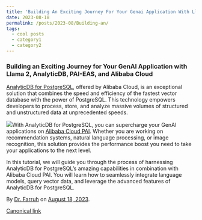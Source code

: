 ```yaml
---
title: 'Building An Exciting Journey For Your Genai Application With Llama 2 Analyticdb Pai Eas And '
date: 2023-08-18
permalink: /posts/2023-08/Building-an/
tags:
  - cool posts
  - category1
  - category2
---
```


### Building an Exciting Journey for Your GenAI Application with Llama 2, AnalyticDB, PAI-EAS, and Alibaba Cloud

[AnalyticDB for PostgreSQL](https://www.alibabacloud.com/product/hybriddb-postgresql), offered by Alibaba Cloud, is an exceptional solution that combines the speed and efficiency of the fastest vector database with the power of PostgreSQL. This technology empowers developers to process, store, and analyze massive volumes of structured and unstructured data at unprecedented speeds.

![](https://cdn-images-1.medium.com/max/800/1*KCDRf4iaP5Q6ru-Ilx1Hkg.jpeg)With AnalyticDB for PostgreSQL, you can supercharge your GenAI applications on [Alibaba Cloud PAI](https://www.alibabacloud.com/product/machine-learning). Whether you are working on recommendation systems, natural language processing, or image recognition, this solution provides the performance boost you need to take your applications to the next level.

In this tutorial, we will guide you through the process of harnessing AnalyticDB for PostgreSQL’s amazing capabilities in combination with Alibaba Cloud PAI. You will learn how to seamlessly integrate language models, query vector data, and leverage the advanced features of AnalyticDB for PostgreSQL.



By [Dr. Farruh](https://medium.com/@k-farruh) on [August 18, 2023](https://medium.com/p/c3c4b117ea0c).

[Canonical link](https://medium.com/@k-farruh/building-an-exciting-journey-for-your-genai-application-with-llama-2-analyticdb-pai-eas-and-c3c4b117ea0c)


